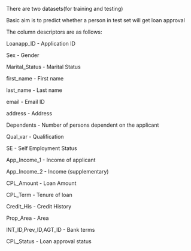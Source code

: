 There are two datasets(for training and testing)

Basic aim is to predict whether a person in test set will get loan approval

The column descriptors are as follows:

  Loanapp_ID - Application ID 
  
  Sex - Gender
  
  Marital_Status - Marital Status

  first_name - First name
  
  last_name - Last name
  
  email - Email ID
  
  address - Address
  
  Dependents - Number of persons dependent on the applicant
  
  Qual_var - Qualification
  
  SE - Self Employment Status
  
  App_Income_1 - Income of applicant
  
  App_Income_2 - Income (supplementary) 
  
  CPL_Amount - Loan Amount
  
  CPL_Term - Tenure of loan
  
  Credit_His - Credit History
  
  Prop_Area - Area
  
  INT_ID,Prev_ID,AGT_ID - Bank terms
  
  CPL_Status - Loan approval status
